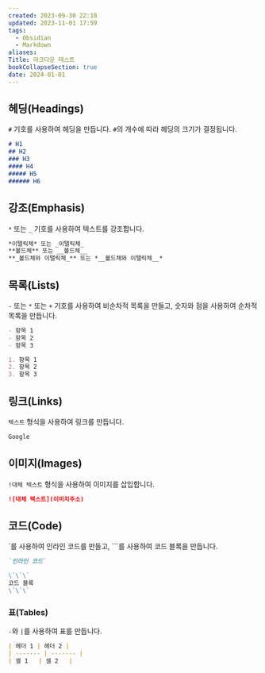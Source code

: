 ```yaml
---
created: 2023-09-30 22:18
updated: 2023-11-01 17:59
tags:
  - Obsidian
  - Markdown
aliases:
Title: 마크다운 테스트
bookCollapseSection: true
date: 2024-01-01
---
```

##  **헤딩(Headings)**
`#` 기호를 사용하여 헤딩을 만듭니다. `#`의 개수에 따라 헤딩의 크기가 결정됩니다.

```markdown
# H1
## H2
### H3
#### H4
##### H5
###### H6
```

## 강조(Emphasis)
`*` 또는 `_` 기호를 사용하여 텍스트를 강조합니다.

```markdown
*이탤릭체* 또는 _이탤릭체_
**볼드체** 또는 __볼드체__
**_볼드체와 이탤릭체_** 또는 *__볼드체와 이탤릭체__*
```

## 목록(Lists)
`-` 또는 `*` 또는 `+` 기호를 사용하여 비순차적 목록을 만들고, 숫자와 점을 사용하여 순차적 목록을 만듭니다.

```markdown
- 항목 1
- 항목 2
- 항목 3

1. 항목 1
2. 항목 2
3. 항목 3
```

## 링크(Links)
`텍스트` 형식을 사용하여 링크를 만듭니다.

```markdown
Google
```

## 이미지(Images)
`!대체 텍스트` 형식을 사용하여 이미지를 삽입합니다.

```markdown
![대체 텍스트](이미지주소)
```

## 코드(Code)
`를 사용하여 인라인 코드를 만들고, ```를 사용하여 코드 블록을 만듭니다.

```markdown
`인라인 코드`

\`\`\`
코드 블록
\`\`\`
```

### 표(Tables)
`-`와 `|`를 사용하여 표를 만듭니다.

```markdown
| 헤더 1 | 헤더 2 |
| ------- | ------- |
| 셀 1   | 셀 2   |
```

